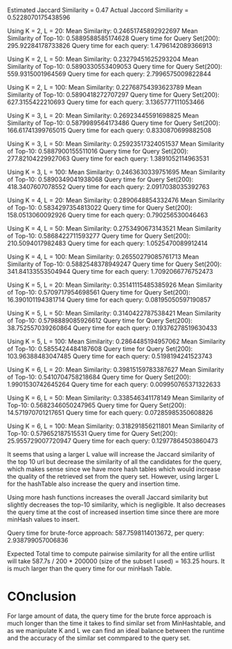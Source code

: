 
Estimated Jaccard Similarity = 0.47 
Actual Jaccord Similiarity = 0.5228070175438596



Using K = 2, L = 20:
Mean Similarity: 0.24651745892922697
Mean Similarity of Top-10: 0.5889588585174628
Query time for Query Set(200): 295.92284178733826
Query time for each query: 1.4796142089366913

Using K = 2, L = 50:
Mean Similarity: 0.23279451625293204
Mean Similarity of Top-10: 0.5890330553409053
Query time for Query Set(200): 559.9315001964569
Query time for each query: 2.7996575009822844

Using K = 2, L = 100:
Mean Similarity: 0.22768754393623789
Mean Similarity of Top-10: 0.5890418272707297
Query time for Query Set(200): 627.3155422210693
Query time for each query: 3.1365777111053466

Using K = 3, L = 20:
Mean Similarity: 0.26923445591698825
Mean Similarity of Top-10: 0.5879989564173486
Query time for Query Set(200): 166.61741399765015
Query time for each query: 0.8330870699882508

Using K = 3, L = 50:
Mean Similarity: 0.25923517324051537
Mean Similarity of Top-10: 0.5887900155511016
Query time for Query Set(200): 277.82104229927063
Query time for each query: 1.3891052114963531

Using K = 3, L = 100:
Mean Similarity: 0.2463630339751695
Mean Similarity of Top-10: 0.5890349041938068
Query time for Query Set(200): 418.3407607078552
Query time for each query: 2.0917038035392763

Using K = 4, L = 20:
Mean Similarity: 0.2890648854332476
Mean Similarity of Top-10: 0.5834297354813022
Query time for Query Set(200): 158.0513060092926
Query time for each query: 0.790256530046463

Using K = 4, L = 50:
Mean Similarity: 0.2753490673143521
Mean Similarity of Top-10: 0.5868422711593277
Query time for Query Set(200): 210.5094017982483
Query time for each query: 1.0525470089912414

Using K = 4, L = 100:
Mean Similarity: 0.26550279085761713
Mean Similarity of Top-10: 0.5882548378949247
Query time for Query Set(200): 341.84133553504944
Query time for each query: 1.7092066776752473

Using K = 5, L = 20:
Mean Similarity: 0.35141115485385926
Mean Similarity of Top-10: 0.5709717954698561
Query time for Query Set(200): 16.390101194381714
Query time for each query: 0.08195050597190857

Using K = 5, L = 50:
Mean Similarity: 0.3140422787538421
Mean Similarity of Top-10: 0.5798889085926612
Query time for Query Set(200): 38.752557039260864
Query time for each query: 0.19376278519630433

Using K = 5, L = 100:
Mean Similarity: 0.2864485194957062
Mean Similarity of Top-10: 0.5855424484187608
Query time for Query Set(200): 103.96388483047485
Query time for each query: 0.5198194241523743

Using K = 6, L = 20:
Mean Similarity: 0.39815159783387627
Mean Similarity of Top-10: 0.5410704758218684
Query time for Query Set(200): 1.9901530742645264
Query time for each query: 0.009950765371322633

Using K = 6, L = 50:
Mean Similarity: 0.338546341178149
Mean Similarity of Top-10: 0.5682346050247965
Query time for Query Set(200): 14.571970701217651
Query time for each query: 0.07285985350608826

Using K = 6, L = 100:
Mean Similarity: 0.318291856211801
Mean Similarity of Top-10: 0.579652187515531
Query time for Query Set(200): 25.955729007720947
Query time for each query: 0.12977864503860473

It seems that using a larger L value will increase the Jaccard similarity of the top 10 url but decrease the similarity of all the candidates for the query, which makes sense since we have more hash tables which would increase the quality of the retrieved set from the query set. However, using larger L for the hashTable also increase the query and insertion time.

Using more hash functions increases the overall Jaccard similarity but slightly decreases the top-10 similarity, which is negligible. It also decreases the query time at the cost of increased insertion time since there are more minHash values to insert.



Query time for brute-force approach: 587.7598114013672, per query: 2.938799057006836

Expected Total time to compute pairwise similarity for all the entire urllist will take 587.7s / 200 * 200000 (size of the subset I used) = 
163.25 hours. It is much larger than the query time for our minHash Table.

# COnclusion
For large amount of data, the query time for the brute force approach is much longer than the time it takes to find similar set from MinHashtable, and as we manipulate K and L we can find an ideal balance between the runtime and the accuracy of the similar set commpared to the query set.